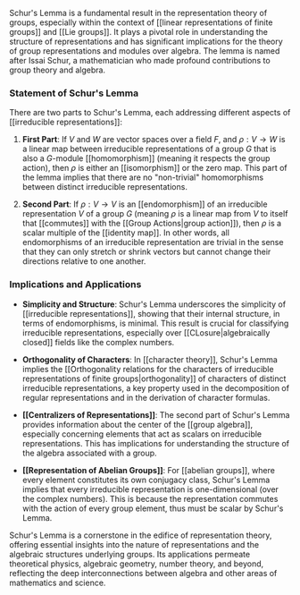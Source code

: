 Schur's Lemma is a fundamental result in the representation theory of groups, especially within the context of [[linear representations of finite groups]] and [[Lie groups]]. It plays a pivotal role in understanding the structure of representations and has significant implications for the theory of group representations and modules over algebra. The lemma is named after Issai Schur, a mathematician who made profound contributions to group theory and algebra.

### Statement of Schur's Lemma

There are two parts to Schur's Lemma, each addressing different aspects of [[irreducible representations]]:

1. **First Part**: If $V$ and $W$ are vector spaces over a field $F$, and $\rho: V \to W$ is a linear map between irreducible representations of a group $G$ that is also a $G$-module [[homomorphism]] (meaning it respects the group action), then $\rho$ is either an [[isomorphism]] or the zero map. This part of the lemma implies that there are no "non-trivial" homomorphisms between distinct irreducible representations.

2. **Second Part**: If $\rho: V \to V$ is an [[endomorphism]] of an irreducible representation $V$ of a group $G$ (meaning $\rho$ is a linear map from $V$ to itself that [[commutes]] with the [[Group Actions|group action]]), then $\rho$ is a scalar multiple of the [[identity map]]. In other words, all endomorphisms of an irreducible representation are trivial in the sense that they can only stretch or shrink vectors but cannot change their directions relative to one another.

### Implications and Applications

- **Simplicity and Structure**: Schur's Lemma underscores the simplicity of [[irreducible representations]], showing that their internal structure, in terms of endomorphisms, is minimal. This result is crucial for classifying irreducible representations, especially over [[CLosure|algebraically closed]] fields like the complex numbers.

- **Orthogonality of Characters**: In [[character theory]], Schur's Lemma implies the [[Orthogonality relations for the characters of irreducible representations of finite groups|orthogonality]] of characters of distinct irreducible representations, a key property used in the decomposition of regular representations and in the derivation of character formulas.

- **[[Centralizers of Representations]]**: The second part of Schur's Lemma provides information about the center of the [[group algebra]], especially concerning elements that act as scalars on irreducible representations. This has implications for understanding the structure of the algebra associated with a group.

- **[[Representation of Abelian Groups]]**: For [[abelian groups]], where every element constitutes its own conjugacy class, Schur's Lemma implies that every irreducible representation is one-dimensional (over the complex numbers). This is because the representation commutes with the action of every group element, thus must be scalar by Schur's Lemma.

Schur's Lemma is a cornerstone in the edifice of representation theory, offering essential insights into the nature of representations and the algebraic structures underlying groups. Its applications permeate theoretical physics, algebraic geometry, number theory, and beyond, reflecting the deep interconnections between algebra and other areas of mathematics and science.